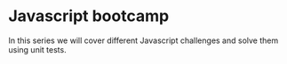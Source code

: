 # Javascript bootcamp

In this series we will cover different Javascript challenges
and solve them using unit tests.